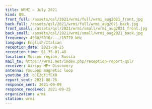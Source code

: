 ```yaml
---
title: WRMI — July 2021
kind: QSL
front_full: /assets/qsl/2021/wrmi/full/wrmi_aug2021_front.jpg
back_full: /assets/qsl/2021/wrmi/full/wrmi_aug2021_back.jpg
front_small: /assets/qsl/2021/wrmi/small/wrmi_aug2021_front.jpg
back_small: /assets/qsl/2021/wrmi/small/wrmi_aug2021_back.jpg
frequency: 4980/5010/.../15770 kHz
language: English/Italian
reception_date: 2021-08-25
reception_time: 01.35-01.40
location: Moscow region, Russia
mail_to: https://wrmi.net/index.php/reception-report-qsl/
receiver: Airspy HF+ Discovery
antenna: YouLoop magnetic loop
youtube_id: bJEZgf1fEX0
report_sent: 2021-08-25
responce_sent: 2021-09-09
responce_received: 2021-09-25
organization: wrmi
station: wrmi
---
```

